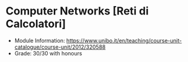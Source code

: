 # Computer Networks [Reti di Calcolatori]

* Module Information: https://www.unibo.it/en/teaching/course-unit-catalogue/course-unit/2012/320588
* Grade: 30/30 with honours
